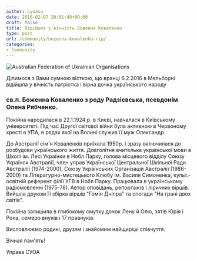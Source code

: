 ```yaml
---
author: cyoasu
date: 2016-02-07 20:01:48+00:00
draft: false
title: Відійшла у вічність Боженна Коваленко
type: post
url: /community/bozenna-kowalenko-rip/
categories:
- Community
---
```


![Australian Federation of Ukrainian Organisations](http://www.ozeukes.com/wp-content/uploads/2014/10/image001.png)


Ділимося з Вами сумною вісткою, що вранці 6.2.2016 в Мельборні відійшла у вічність патріотка і вірна дочка українського народу


### св.п. Боженна Коваленко з роду Радзієвська, псевдонім Олена Рябченко.


Покійна народилася в 22.1.1924 р. в Києві, навчалася в Київському університеті. Під час Другої світової війни була активною в Червоному хресті в УПА, в рядах якої на Волині служив її муж Олександр.

До Австралії сім'я Коваленків приїхала 1950р. і зразу включилася до розбудови українського життя. Довголітня вчителька української мови в Школі ім. Лесі Українки в Нобл Парку, голова місцевого відділу Союзу Українок Австралії, член управ Української Центральної Шкільної Ради Австралії (1974-2000), Союзу Українських Організацій Австралії (1986-2000) та Літературно-мистецького Клюбу ім. Василя Симоненка, культ.-освітній референт філії УГВ в Нобл Парку. Працювала в українському радіомовленні (1975-78). Автор оповідань, репортажів і ліричних віршів. Вийшла друком її збірка віршів "Гомін Дніпра" та спогади "На грані двох світів".

Покійна залишила в глибокому смутку дочок Лену й Олю, зятів Юрія і Рона, семеро внуків і 17 правнуків.

Висловлюємо родині, друзям і знайомим найщиріші співчуття.

Вічная пам'ять!


Управа СУОА
